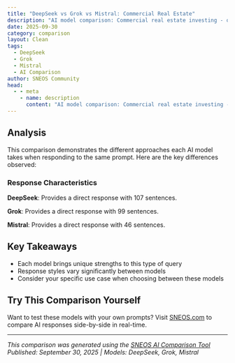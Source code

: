 ```yaml
---
title: "DeepSeek vs Grok vs Mistral: Commercial Real Estate"
description: "AI model comparison: Commercial real estate investing - office, retail, industrial..."
date: 2025-09-30
category: comparison
layout: Clean
tags:
  - DeepSeek
  - Grok
  - Mistral
  - AI Comparison
author: SNEOS Community
head:
  - - meta
    - name: description
      content: "AI model comparison: Commercial real estate investing - office, retail, industrial..."
---
```


<ChatComparison
  title="DeepSeek vs Grok vs Mistral: Commercial Real Estate"
  prompt="Commercial real estate investing - office, retail, industrial"
  :responses='{
    "DeepSeek": "Of course. Commercial Real Estate (CRE) investing is a sophisticated and potentially lucrative field that moves beyond residential properties. Let\u0027s break down the three major asset classes you\u0027ve mentioned: Office, Retail, and Industrial.\n\nThis guide will cover the core fundamentals, the unique dynamics of each sector, and the key considerations for an investor.\n\n### The Core Fundamentals of CRE Investing\n\nBefore diving into the specifics, every commercial real estate investment is evaluated on a few key principles:\n\n1.  **The Triple Net Lease (NNN):** A common lease structure where the tenant pays not only the rent but also all or most of the property\u0027s operating expenses, including **Property Taxes, Insurance, and Maintenance (Common Area Maintenance or CAM)**. This creates a predictable, \u0022mailbox money\u0022 income stream for the investor.\n2.  **Credit Tenancy:** The financial strength of the tenant is paramount. A property leased to a national, investment-grade company (e.g., Walmart, FedEx) is considered far less risky than one leased to a local startup, regardless of the property itself.\n3.  **Cap Rate (Capitalization Rate):** This is the primary metric for valuing commercial property. It\u0027s the ratio of the property\u0027s Net Operating Income (NOI) to its purchase price. **Cap Rate = NOI / Purchase Price**. It represents the unleveraged return on an all-cash purchase. A higher cap rate implies higher risk; a lower cap rate implies lower risk.\n4.  **Lease Term:** Long-term leases (10\u002B years) provide stability, while short-term leases offer more frequent rent adjustments to market rates.\n\n---\n\n### 1. Office\n\nThis asset class involves properties used for professional business purposes.\n\n**Sub-types:**\n*   **Class A:** The highest-quality buildings in the best locations, with modern amenities, strong aesthetics, and high-profile tenants. (Lowest cap rates).\n*   **Class B:** Good quality buildings, but older or less prestigious than Class A. Often a value-add opportunity for renovations.\n*   **Class C:** The oldest buildings, in need of renovation, typically in less desirable locations. (Highest cap rates, highest risk).\n\n**Investment Drivers \u0026 Value Proposition:**\n*   **Long-Term Leases:** Traditionally signed for 5-10 years, providing stable income.\n*   **Credit Tenants:** Attracting law firms, financial institutions, and corporate headquarters.\n*   **Rent Escalations:** Leases often have built-in annual rent increases.\n\n**Key Risks \u0026 Considerations:**\n*   **High Sensitivity to Economic Cycles:** Job growth and corporate profitability directly impact demand for office space.\n*   **The \u0022Work-From-Home\u0022 (WFH) Effect:** This is the single biggest disruptor. The long-term demand for office space is uncertain, leading to higher vacancies and downward pressure on rents.\n*   **High Tenant Improvement (TI) Costs:** To attract or retain a tenant, landlords often have to pay for significant interior build-outs (walls, doors, wiring), which can be very expensive.\n*   **Operating Expenses:** Can be high (elevators, HVAC systems, common areas).\n\n**Who is it for?** Investors with a higher risk tolerance, a long-term view, and the ability to navigate the post-pandemic transformation of the workplace. Currently, it\u0027s a sector for specialists.\n\n---\n\n### 2. Retail\n\nThis encompasses properties used to sell goods and services to consumers.\n\n**Sub-types:**\n*   **Single-Tenant Net Lease (STNL):** A freestanding building leased to one tenant (e.g., Walgreens, McDonald\u0027s). Considered the \u0022bond\u0022 of real estate due to its passive, long-term nature.\n*   **Shopping Centers:**\n    *   **Grocery-Anchored:** A necessity-based center with a major supermarket as the anchor tenant. Very resilient during economic downturns.\n    *   **Power Center:** Dominated by a few large \u0022big-box\u0022 retailers (e.g., Home Depot, Target).\n    *   **Community Center:** A mix of a small anchor (like a pharmacy) and inline shops.\n\n**Investment Drivers \u0026 Value Proposition:**\n*   **Consumer Spending:** Tied to the health of the overall economy.\n*   **Location, Location, Location:** Traffic patterns, demographics, and visibility are critical.\n*   **Percentage Rent:** Some leases include a clause where the landlord gets a percentage of the tenant\u0027s sales over a certain threshold, allowing them to participate in the tenant\u0027s success.\n\n**Key Risks \u0026 Considerations:**\n*   **The \u0022Amazon Effect\u0022 / E-commerce:** The rise of online shopping has decimated certain retail categories (e.g., electronics, bookstores).\n*   **Tenant Credit Risk:** The \u0022retail apocalypse\u0022 has led to many bankruptcies (Sears, Toys \u0022R\u0022 Us). Tenant quality is critical.\n*   **Co-Tenancy Clauses:** A lease provision that allows a tenant to break their lease or pay reduced rent if an anchor tenant leaves. This can create a domino effect.\n*   **High CAM Charges:** Managing parking lots, lighting, and landscaping can be complex and costly.\n\n**Who is it for?** Investors seeking essential, service-oriented retail (grocery, medical, fitness) are finding opportunities. STNL is great for passive investors, while shopping centers require more active management.\n\n---\n\n### 3. Industrial\n\nThis is the current darling of the commercial real estate world. It includes properties for manufacturing, storage, and distribution.\n\n**Sub-types:**\n*   **Warehouse/Distribution:** The most sought-after type. Large, simple boxes for storing and moving goods.\n*   **Flex Space / R\u0026D:** A combination of office and warehouse space, often for light manufacturing or tech companies.\n*   **Bulk Distribution:** Massive, high-clearance warehouses (e.g., 500,000\u002B sq. ft.) that serve as regional hubs for companies like Amazon or Home Depot.\n\n**Investment Drivers \u0026 Value Proposition:**\n*   **The E-commerce Tailwind:** Unlike retail, industrial is the *direct beneficiary* of e-commerce. Every online order requires warehouse space for fulfillment, returns, and last-mile delivery.\n*   **Supply Chain Modernization:** Companies are holding more inventory (just-in-case vs. just-in-time), needing more space.\n*   **Simple Box, Low Maintenance:** These buildings are functionally simple with lower operating costs compared to office or retail.\n*   **Strong Rent Growth:** High demand and limited supply in key logistics hubs have led to significant rental rate increases.\n\n**Key Risks \u0026 Considerations:**\n*   **Limited Land Supply:** Finding well-located land to build new facilities is a major constraint.\n*   **Intense Competition:** High investor demand has driven cap rates to historic lows, compressing yields.\n*   **Economic Sensitivity:** A severe recession would slow down consumer spending and logistics demand.\n*   **Tenant Improvements:** Can be specific and costly (e.g., specialized cooling systems, heavy power).\n\n**Who is it for?** Almost every type of investor is trying to get into industrial. It\u0027s seen as having the most favorable long-term fundamentals, but entry prices are high.\n\n---\n\n### How to Get Started as an Investor\n\n1.  **Direct Ownership:** Buying a property yourself. Requires significant capital, expertise, and time for management.\n2.  **Syndication:** A sponsor (the expert) pools money from multiple passive investors (the limited partners) to acquire a large property. This is a common way for individuals to access institutional-quality deals.\n3.  **Publicly Traded REITs (Real Estate Investment Trusts):** You can buy shares of companies that own and operate commercial real estate (e.g., Prologis for industrial, Simon Property Group for retail). This provides instant diversification and high liquidity.\n4.  **Crowdfunding Platforms:** Online platforms that connect investors with individual deals or funds, often with lower minimum investments.\n\n### Final Thought\n\nThe world of CRE is dynamic. While **Industrial** is currently the strongest performer, market cycles change. The key to successful CRE investing is deep due diligence, understanding the specific drivers and risks of each asset class, and often, partnering with the right experts.",
    "Grok": "Commercial real estate (CRE) investing involves purchasing, owning, managing, and/or selling properties used for business purposes, rather than residential use. The three primary categories of commercial real estate\u2014office, retail, and industrial\u2014each have unique characteristics, risks, and opportunities. Below, I\u2019ll provide an overview of each category, key considerations for investing, and current trends as of late 2023.\n\n---\n\n### 1. Office Real Estate\n**Definition**: Office properties are buildings used for professional and administrative work, ranging from small offices to high-rise towers in central business districts (CBDs).\n\n**Key Characteristics**:\n- **Types**: Class A (premium, modern buildings in prime locations), Class B (older but functional buildings), and Class C (outdated or lower-quality buildings).\n- **Tenants**: Corporations, law firms, tech companies, government agencies, and startups.\n- **Location**: CBDs, suburban business parks, or mixed-use developments.\n- **Lease Terms**: Typically long-term leases (5-10 years) with periodic rent escalations.\n\n**Investment Pros**:\n- Stable cash flow from long-term leases with creditworthy tenants.\n- Potential for value appreciation in prime urban markets.\n- Diversification through tenant mix (e.g., multiple tenants in a multi-tenant office building).\n\n**Investment Risks**:\n- Sensitivity to economic downturns (businesses may downsize or vacate).\n- High vacancy rates in oversupplied markets or post-COVID hybrid work trends.\n- Maintenance and operating costs can be significant.\n\n**Trends (2023)**:\n- **Hybrid Work Impact**: Remote and hybrid work models have reduced demand for traditional office space, especially in secondary markets, while premium Class A offices in major cities remain in demand.\n- **Amenity Focus**: Tenants prioritize offices with modern amenities (e.g., green certifications, wellness features, and tech infrastructure).\n- **Repurposing**: Some investors are converting underperforming office spaces into residential or mixed-use properties.\n\n---\n\n### 2. Retail Real Estate\n**Definition**: Retail properties are spaces used for selling goods and services to consumers, including shopping centers, malls, strip centers, and standalone stores.\n\n**Key Characteristics**:\n- **Types**: Regional malls, neighborhood shopping centers, power centers (big-box stores), and high-street retail (urban storefronts).\n- **Tenants**: Retailers, restaurants, gyms, and service-based businesses.\n- **Location**: Urban centers, suburban areas, or near high-traffic corridors.\n- **Lease Terms**: Medium to long-term leases (3-10 years), often with percentage rent clauses tied to sales performance.\n\n**Investment Pros**:\n- High foot traffic in well-located properties can drive consistent revenue.\n- Potential for percentage rent if tenants perform well.\n- Diversification through mixed-use developments (retail with residential or office).\n\n**Investment Risks**:\n- Vulnerability to e-commerce growth, which reduces demand for physical retail space.\n- High tenant turnover and vacancy risks in underperforming locations.\n- Sensitivity to consumer spending trends and economic cycles.\n\n**Trends (2023)**:\n- **Experiential Retail**: Retail spaces are shifting toward experiences (e.g., entertainment, dining, fitness) that can\u2019t be replicated online.\n- **E-commerce Adaptation**: Retailers are using stores for fulfillment (curbside pickup, returns), driving demand for well-located spaces.\n- **Neighborhood Centers**: Smaller, grocery-anchored centers are outperforming large malls due to convenience and necessity-based shopping.\n\n---\n\n### 3. Industrial Real Estate\n**Definition**: Industrial properties are used for manufacturing, warehousing, distribution, and logistics, including warehouses, distribution centers, and flex spaces (combined office and industrial use).\n\n**Key Characteristics**:\n- **Types**: Bulk warehouses, last-mile facilities, manufacturing plants, and cold storage.\n- **Tenants**: Logistics companies, manufacturers, e-commerce giants (e.g., Amazon), and third-party logistics providers (3PLs).\n- **Location**: Near highways, ports, airports, or urban centers for last-mile delivery.\n- **Lease Terms**: Medium to long-term leases (5-15 years) with escalations.\n\n**Investment Pros**:\n- Strong demand driven by e-commerce and supply chain needs.\n- Lower operating costs compared to office and retail (less tenant turnover, fewer amenities).\n- High potential for appreciation in strategic locations.\n\n**Investment Risks**:\n- Overbuilding in hot markets could lead to oversupply.\n- Dependence on specific industries (e.g., e-commerce or manufacturing) for demand.\n- High upfront capital costs for development or retrofitting.\n\n**Trends (2023)**:\n- **E-commerce Boom**: Continued growth in online shopping fuels demand for warehouses and last-mile facilities near urban centers.\n- **Cold Storage**: Rising demand for refrigerated warehouses due to online grocery and food delivery services.\n- **Sustainability**: Investors and tenants are prioritizing energy-efficient buildings and proximity to transportation hubs to reduce carbon footprints.\n\n---\n\n### Key Considerations for Commercial Real Estate Investing\n1. **Location**: The adage \u201Clocation, location, location\u201D holds true. Proximity to transportation, population centers, and economic hubs drives value.\n2. **Market Analysis**: Understand vacancy rates, absorption rates, rental growth trends, and supply pipeline in the target market.\n3. **Tenant Quality**: Creditworthy tenants (e.g., national chains or large corporations) reduce default risk.\n4. **Capital Requirements**: CRE often requires significant upfront capital for acquisition, renovations, or development, along with ongoing maintenance costs.\n5. **Financing**: Leverage (debt) is common in CRE, so interest rates and loan-to-value (LTV) ratios are critical factors.\n6. **Diversification**: Spread risk by investing across property types, geographies, and tenant industries.\n7. **Exit Strategy**: Plan for selling, refinancing, or repurposing the property based on market conditions and investment goals.\n\n---\n\n### Financial Metrics for Evaluation\n- **Cap Rate (Capitalization Rate)**: Annual net operating income (NOI) divided by property value. A lower cap rate indicates a lower risk but also lower returns (common in prime markets).\n- **Cash-on-Cash Return**: Annual pre-tax cash flow divided by total cash invested. Measures return on invested capital.\n- **Internal Rate of Return (IRR)**: Measures the profitability of an investment over time, factoring in cash flows and appreciation.\n- **Net Operating Income (NOI)**: Revenue from rents minus operating expenses (excluding debt service and taxes).\n\n---\n\n### Investment Vehicles\n1. **Direct Ownership**: Buying and managing properties individually (requires significant capital and expertise).\n2. **Real Estate Investment Trusts (REITs)**: Invest in publicly traded or private REITs focused on office, retail, or industrial properties for diversification and liquidity.\n3. **Private Equity Funds**: Pool capital with other investors to acquire larger CRE assets.\n4. **Crowdfunding Platforms**: Participate in CRE deals with smaller investment amounts through online platforms.\n\n---\n\n### Current Market Outlook (Late 2023)\n- **Interest Rates**: Rising interest rates have increased borrowing costs, cooling transaction volume and putting downward pressure on property valuations.\n- **Inflation**: Construction costs and operating expenses are rising, impacting profitability.\n- **Sector Performance**: Industrial remains a darling of CRE due to e-commerce growth, while office faces headwinds from remote work, and retail is mixed (experiential and grocery-anchored properties are strong).\n- **Opportunities**: Distressed assets (e.g., underperforming offices or malls) may offer value-add opportunities for repurposing or renovation.\n\n---\n\n### Conclusion\nCommercial real estate investing in office, retail, and industrial properties offers diverse opportunities for income and capital appreciation but comes with unique risks tied to economic cycles, tenant demand, and market trends. Industrial properties are currently the most resilient due to e-commerce and logistics demand, while office and retail require careful selection of location and property type to mitigate risks. Conduct thorough due diligence, align investments with your risk tolerance and financial goals, and consider working with experienced advisors or partners to navigate this complex asset class.\n\nIf you have specific questions about a particular sector, market, or investment strategy, feel free to ask!",
    "Mistral": "Commercial real estate investing involves purchasing, leasing, and managing properties used for business purposes. Here are some key aspects of investing in office, retail, and industrial real estate:\n\n### Office Real Estate\n**Characteristics:**\n- **Tenants:** Businesses, corporations, and professional services.\n- **Lease Terms:** Typically longer-term leases, often 5-10 years.\n- **Revenue:** Rental income from tenants.\n- **Expenses:** Maintenance, utilities, property management, and insurance.\n\n**Pros:**\n- **Stable Income:** Long-term leases provide steady cash flow.\n- **Professional Tenants:** Often more reliable and financially stable.\n- **Appreciation:** Office properties in prime locations can appreciate significantly.\n\n**Cons:**\n- **High Initial Costs:** Office buildings can be expensive to purchase and maintain.\n- **Market Sensitivity:** Economic downturns can lead to higher vacancy rates.\n- **Tenant Turnover:** Finding new tenants can be challenging and costly.\n\n### Retail Real Estate\n**Characteristics:**\n- **Tenants:** Retail stores, restaurants, and service providers.\n- **Lease Terms:** Shorter-term leases, often 3-5 years.\n- **Revenue:** Rental income, sometimes with a percentage of sales.\n- **Expenses:** Maintenance, utilities, property management, and insurance.\n\n**Pros:**\n- **Diverse Tenant Base:** Variety of tenants can mitigate risk.\n- **High Foot Traffic:** Prime locations can attract high-quality tenants.\n- **Potential for High Returns:** Successful retail properties can generate significant income.\n\n**Cons:**\n- **Market Volatility:** Retail is highly sensitive to economic conditions and consumer trends.\n- **High Turnover:** Retail tenants may come and go frequently.\n- **Maintenance Costs:** High foot traffic can lead to increased wear and tear.\n\n### Industrial Real Estate\n**Characteristics:**\n- **Tenants:** Manufacturers, distributors, and logistics companies.\n- **Lease Terms:** Typically longer-term leases, often 5-10 years.\n- **Revenue:** Rental income from tenants.\n- **Expenses:** Maintenance, utilities, property management, and insurance.\n\n**Pros:**\n- **Stable Income:** Long-term leases provide steady cash flow.\n- **Low Turnover:** Industrial tenants tend to stay longer.\n- **Growing Demand:** E-commerce and logistics are driving demand for industrial space.\n\n**Cons:**\n- **High Initial Costs:** Industrial properties can be expensive to purchase and maintain.\n- **Specialized Tenants:** Finding replacement tenants can be challenging.\n- **Regulatory Compliance:** Industrial properties may require compliance with environmental and safety regulations.\n\n### Key Considerations for Commercial Real Estate Investing\n1. **Location:** Prime locations can attract high-quality tenants and command higher rents.\n2. **Market Analysis:** Understand the local market trends, vacancy rates, and rental rates.\n3. **Financing:** Secure appropriate financing, considering interest rates, loan terms, and down payment requirements.\n4. **Property Management:** Decide whether to manage the property yourself or hire a professional management company.\n5. **Due Diligence:** Conduct thorough inspections, financial analysis, and legal reviews before purchasing.\n6. **Risk Management:** Diversify your portfolio to mitigate risks associated with any single property or tenant.\n\n### Conclusion\nInvesting in commercial real estate can be lucrative but also complex. Each type of property\u2014office, retail, and industrial\u2014has its own set of advantages and challenges. Thorough research, careful planning, and effective management are crucial for success in this sector."
  }'
  published-date="22:46"
/>

## Analysis

This comparison demonstrates the different approaches each AI model takes when responding to the same prompt. Here are the key differences observed:

### Response Characteristics

**DeepSeek**: Provides a direct response with 107 sentences. 

**Grok**: Provides a direct response with 99 sentences. 

**Mistral**: Provides a direct response with 46 sentences. 

## Key Takeaways

- Each model brings unique strengths to this type of query
- Response styles vary significantly between models
- Consider your specific use case when choosing between these models

## Try This Comparison Yourself

Want to test these models with your own prompts? Visit [SNEOS.com](https://sneos.com) to compare AI responses side-by-side in real-time.

---

*This comparison was generated using the [SNEOS AI Comparison Tool](https://sneos.com)*
*Published: September 30, 2025 | Models: DeepSeek, Grok, Mistral*

